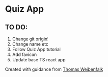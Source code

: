 # Quiz App

## TO DO:
1. Change git origin!
2. Change name etc
3. Follow Quiz App tutorial
4. Add favicon
5. Update base TS react app

Created with guidance from [Thomas Weibenfalk](https://www.youtube.com/watch?v=F2JCjVSZlG0)